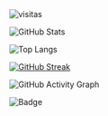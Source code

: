 <img src="https://komarev.com/ghpvc/?username=El-brayan502&label=Profile%20views&color=0e75b6&style=flat" alt="visitas" />

![GitHub Stats](https://github-readme-stats.vercel.app/api?username=El-brayan502&show_icons=true&theme=radical)

![Top Langs](https://github-readme-stats.vercel.app/api/top-langs/?username=El-brayan502&layout=compact&theme=tokyonight)

[![GitHub Streak](https://streak-stats.demolab.com?user=El-brayan502&theme=tokyonight&date_format=j%20M%5B%20Y%5D)](https://git.io/streak-stats)


![GitHub Activity Graph](https://github-readme-activity-graph.vercel.app/graph?username=El-brayan502&theme=react-dark)


![Badge](https://img.shields.io/badge/-Free%20Fire%20Edits-blueviolet?style=for-the-badge&logo=appveyor)
